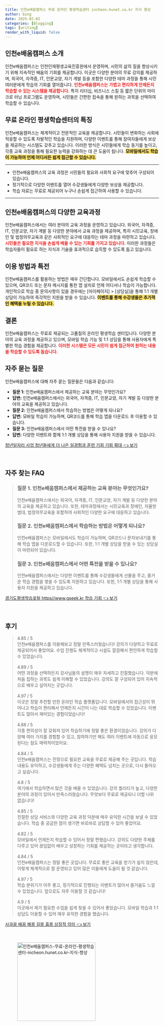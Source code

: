 ```yaml
---
title: 인천e배움캠퍼스 무료 온라인 평생학습센터 incheon.hunet.co.kr 지식 향상
author: bing
date: 2025-02-02
categories: [Blogging]
tags: [writing]
render_with_liquid: false
---
```



<h2 id='인천e배움캠퍼스_소개'>인천e배움캠퍼스 소개</h2>

<p>인천e배움캠퍼스는 인천인재평생교육진흥원에서 운영하며, 시민의 삶의 질을 향상시키기 위해 지속적인 배움의 기회를 제공합니다. 이곳은 다양한 분야의 무료 강의를 제공하며, 외국어, 자격증, IT, 인문교양, 자기 계발 등을 포함한 다양한 테마 과정을 통해 시민 여러분에게 학습의 기회를 열어줍니다. <b><span style="color: #ee2323;">인천e배움캠퍼스는 가볍고 편리하게 언제든지 학습할 수 있는 시스템을 제공합니다.</span></b> 특히 리더십, 비즈니스 스킬 등 짧은 단위의 마이크로 러닝 프로그램도 운영하며, 시민들은 간편한 접속을 통해 원하는 과목을 선택하여 학습할 수 있습니다.</p>

<h2 id='무료_온라인_평생학습센터의_특징'>무료 온라인 평생학습센터의 특징</h2>

<p>인천e배움캠퍼스는 체계적이고 전문적인 교육을 제공합니다. 시민들이 변화하는 사회에 적응할 수 있도록 자발적인 학습을 지원하며, 다양한 이벤트를 통해 참여자들에게 보상을 제공하는 시스템도 갖추고 있습니다. 이러한 방식은 시민들에게 학습 동기를 높이고, 각종 교육 과정을 통해 필요한 능력을 강화하는 데 큰 도움이 됩니다. <b><span style="background-color: #ffe066;">모바일에서도 학습이 가능하여 언제 어디서든 쉽게 접근할 수 있습니다.</span></b></p>

<hr />

<ul>
    <li>인천e배움캠퍼스의 교육 과정은 시민들의 필요와 사회적 요구에 맞추어 구성되어 있습니다.</li>
    <li>정기적으로 다양한 이벤트를 열어 수강생들에게 다양한 보상을 제공합니다.</li>
    <li>학습 자료는 무료로 제공되어 누구나 손쉽게 접근하여 사용할 수 있습니다.</li>
</ul>

<hr />

<h2 id='인천e배움캠퍼스의_다양한_교육과정'>인천e배움캠퍼스의 다양한 교육과정</h2>

<p>인천e배움캠퍼스에서는 여러 분야의 교육 과정을 운영하고 있습니다. 외국어, 자격증, IT, 인문교양, 자기 계발 등 다양한 분야에서 교육 과정을 제공하며, 특히 시민교육, 장애인 및 법정의무교육과 같은 사회적인 요구에 대응하는 테마 과정을 마련하고 있습니다. <b><span style="color: #ee2323;">시민들은 필요한 지식을 손쉽게 배울 수 있는 기회를 가지고 있습니다.</span></b> 이러한 과정들은 학습자들이 필요로 하는 지식과 기술을 효과적으로 습득할 수 있도록 돕고 있습니다.</p>

<h2 id='이용_방법과_특전'>이용 방법과 특전</h2>

<p>인천e배움캠퍼스를 활용하는 방법은 매우 간단합니다. 모바일에서도 손쉽게 학습할 수 있으며, QR코드 또는 문자 메시지를 통한 앱 설치로 언제 어디서나 학습이 가능합니다. 개인적으로 학습 중 문의사항이 있을 경우에는 [마이페이지] > [상담실]을 통해 1:1 개별 상담이 가능하여 즉각적인 지원을 받을 수 있습니다. <b><span style="background-color: #ffe066;">이벤트를 통해 수강생들은 추가적인 혜택을 누릴 수 있습니다.</span></b></p>

<h2 id='결론'>결론</h2>

<p>인천e배움캠퍼스는 무료로 제공되는 고품질의 온라인 평생학습 센터입니다. 다양한 분야의 교육 과정을 제공하고 있으며, 모바일 학습 기능 및 1:1 상담을 통해 사용자에게 특별한 학습 경험을 제공합니다. <b><span style="color: #ee2323;">이러한 시스템은 모든 시민이 쉽게 접근하여 원하는 내용을 학습할 수 있도록 돕습니다.</span></b></p>

<h2 id='자주_묻는_질문'>자주 묻는 질문</h2>

<p>인천e배움캠퍼스에 대해 자주 묻는 질문들은 다음과 같습니다:</p>

<ul>
    <li><b>질문 1:</b> 인천e배움캠퍼스에서 제공하는 교육 분야는 무엇인가요?</li>
    <li><b>답변:</b> 인천e배움캠퍼스에서는 외국어, 자격증, IT, 인문교양, 자기 계발 등 다양한 분야의 교육을 제공하고 있습니다.</li>
    <li><b>질문 2:</b> 인천e배움캠퍼스에서 학습하는 방법은 어떻게 되나요?</li>
    <li><b>답변:</b> 모바일 학습이 가능하며, QR코드를 통해 학습 앱을 다운로드 후 이용할 수 있습니다.</li>
    <li><b>질문 3:</b> 인천e배움캠퍼스에서 어떤 특전을 받을 수 있나요?</li>
    <li><b>답변:</b> 다양한 이벤트와 함께 1:1 개별 상담을 통해 사용자 지원을 받을 수 있습니다.</li>
</ul>


<p><a class="click-button" title="청년일자리 사업 청년들에게 더 나은 일경험과 훈련 기회 기회 확대" href="https://blackassets.github.io/posts/%EC%B2%AD%EB%85%84%EC%9D%BC%EC%9E%90%EB%A6%AC-%EC%82%AC%EC%97%85-%EC%B2%AD%EB%85%84%EB%93%A4%EC%97%90%EA%B2%8C-%EB%8D%94-%EB%82%98%EC%9D%80-%EC%9D%BC%EA%B2%BD%ED%97%98%EA%B3%BC-%ED%9B%88%EB%A0%A8-%EA%B8%B0%ED%9A%8C-%EA%B8%B0%ED%9A%8C-%ED%99%95%EB%8C%80/" rel="dofollow">청년일자리 사업 청년들에게 더 나은 일경험과 훈련 기회 기회 확대 👈 보기</a></p><br>
<h2 id='자주_찾는_FAQ'>자주 찾는 FAQ</h2>
<div itemscope="" itemtype="https://schema.org/FAQPage"> 
    <blockquote> 
        <div itemscope="" itemprop="mainEntity" itemtype="https://schema.org/Question"> 
            <h3 itemprop="name">질문 1. 인천e배움캠퍼스에서 제공하는 교육 분야는 무엇인가요?</h3> 
            <div itemscope="" itemprop="acceptedAnswer" itemtype="https://schema.org/Answer"> 
                <span itemprop="text"> 
                    <p>인천e배움캠퍼스에서는 외국어, 자격증, IT, 인문교양, 자기 계발 등 다양한 분야의 교육을 제공하고 있습니다. 또한, 테마과정에서는 시민교육과 장애인, 자율방범대, 법정의무교육을 포함하여 사회적인 다양한 요구에 대응하고 있습니다.</p> 
                </span> 
            </div> 
        </div> 
        <div itemscope="" itemprop="mainEntity" itemtype="https://schema.org/Question"> 
            <h3 itemprop="name">질문 2. 인천e배움캠퍼스에서 학습하는 방법은 어떻게 되나요?</h3> 
            <div itemscope="" itemprop="acceptedAnswer" itemtype="https://schema.org/Answer"> 
                <span itemprop="text"> 
                    <p>인천e배움캠퍼스는 모바일에서도 학습이 가능하며, QR코드나 문자보내기를 통해 학습 앱을 다운로드할 수 있습니다. 또한, 1:1 개별 상담을 받을 수 있는 상담실이 마련되어 있습니다.</p> 
                </span> 
            </div> 
        </div> 
        <div itemscope="" itemprop="mainEntity" itemtype="https://schema.org/Question"> 
            <h3 itemprop="name">질문 3. 인천e배움캠퍼스에서 어떤 특전을 받을 수 있나요?</h3> 
            <div itemscope="" itemprop="acceptedAnswer" itemtype="https://schema.org/Answer"> 
                <span itemprop="text"> 
                    <p>인천e배움캠퍼스에서는 다양한 이벤트를 통해 수강생들에게 선물을 주고, 즐거운 학습 경험을 쌓을 수 있도록 지원하고 있습니다. 또한, 1:1 개별 상담을 통해 사용자 지원을 제공하고 있습니다.</p> 
                </span> 
            </div> 
        </div> 
    </blockquote> 
</div>
<p><a class="click-button" title="경기도평생학습포털 https//www.gseek.kr 학습 기회" href="https://blackassets.github.io/posts/%EA%B2%BD%EA%B8%B0%EB%8F%84%ED%8F%89%EC%83%9D%ED%95%99%EC%8A%B5%ED%8F%AC%ED%84%B8-httpswww.gseek.kr-%ED%95%99%EC%8A%B5-%EA%B8%B0%ED%9A%8C/" rel="dofollow">경기도평생학습포털 https//www.gseek.kr 학습 기회 👈 보기</a></p><br>
<h2 id='후기'>후기</h2>
<div itemscope itemtype="https://schema.org/Product">
  <blockquote>
  <div itemprop="review" itemscope itemtype="https://schema.org/Review">
      <div itemprop="reviewRating" itemscope itemtype="https://schema.org/Rating"> <span itemprop="ratingValue">4.85</span> / <span itemprop="bestRating">5</span> </div>
      <span itemprop="reviewBody">인천e배움캠퍼스를 이용해보고 정말 만족스러웠습니다! 강의가 다양하고 무료로 제공되어서 좋았어요. 수업 진행도 체계적이고 시설도 깔끔해서 편안하게 학습할 수 있었습니다.</span>
  </div>
  <br>
  <div itemprop="review" itemscope itemtype="https://schema.org/Review">
      <div itemprop="reviewRating" itemscope itemtype="https://schema.org/Rating"> <span itemprop="ratingValue">4.89</span> / <span itemprop="bestRating">5</span> </div>
      <span itemprop="reviewBody">어떤 과정을 선택하든지 강사님들의 설명이 매우 자세하고 친절했습니다. 덕분에 처음 접하는 과목도 쉽게 이해할 수 있었습니다. 강의도 잘 구성되어 있어 지속적으로 배우고 싶어지는 곳입니다.</span>
  </div>
  <br>
  <div itemprop="review" itemscope itemtype="https://schema.org/Review">
      <div itemprop="reviewRating" itemscope itemtype="https://schema.org/Rating"> <span itemprop="ratingValue">4.97</span> / <span itemprop="bestRating">5</span> </div>
      <span itemprop="reviewBody">이곳은 정말 추천할 만한 온라인 학습 플랫폼입니다. 모바일에서의 접근성이 뛰어나고 학습이 편리해서 언제든지 시간이 나는 대로 학습할 수 있었습니다. 이벤트도 많아서 재미있는 경험이었습니다!</span>
  </div>
  <br>
  <div itemprop="review" itemscope itemtype="https://schema.org/Review">
      <div itemprop="reviewRating" itemscope itemtype="https://schema.org/Rating"> <span itemprop="ratingValue">4.88</span> / <span itemprop="bestRating">5</span> </div>
      <span itemprop="reviewBody">각종 편의성이 잘 갖춰져 있어 학습하기에 정말 좋은 환경이었습니다. 강의가 다양해 여러 가지를 경험할 수 있고, 참여하기만 해도 여러 이벤트에 자동으로 응모된다는 점도 매력적이었어요.</span>
  </div>
  <br>
  <div itemprop="review" itemscope itemtype="https://schema.org/Review">
      <div itemprop="reviewRating" itemscope itemtype="https://schema.org/Rating"> <span itemprop="ratingValue">4.84</span> / <span itemprop="bestRating">5</span> </div>
      <span itemprop="reviewBody">인천e배움캠퍼스는 진정으로 필요한 교육을 무료로 제공해 주는 곳입니다. 학습 내용도 유익하고, 수강생들에게 주는 다양한 혜택도 넘치는 곳으로, 다시 돌아오고 싶습니다.</span>
  </div>
  <br>
  <div itemprop="review" itemscope itemtype="https://schema.org/Review">
      <div itemprop="reviewRating" itemscope itemtype="https://schema.org/Rating"> <span itemprop="ratingValue">4.8</span> / <span itemprop="bestRating">5</span> </div>
      <span itemprop="reviewBody">여기에서 학습하면서 많은 것을 배울 수 있었습니다. 강의 퀄리티가 높고, 다양한 분야의 과정이 있어서 만족스러웠습니다. 무엇보다 무료로 제공되니 더할 나위 없습니다!</span>
  </div>
  <br>
  <div itemprop="review" itemscope itemtype="https://schema.org/Review">
      <div itemprop="reviewRating" itemscope itemtype="https://schema.org/Rating"> <span itemprop="ratingValue">4.85</span> / <span itemprop="bestRating">5</span> </div>
      <span itemprop="reviewBody">친절한 상담 서비스와 다양한 교육 과정 덕분에 매우 유익한 시간을 보낼 수 있었습니다. 학습 중 궁금한 점이 생기면 바로바로 상담할 수 있어 좋았어요.</span>
  </div>
  <br>
  <div itemprop="review" itemscope itemtype="https://schema.org/Review">
      <div itemprop="reviewRating" itemscope itemtype="https://schema.org/Rating"> <span itemprop="ratingValue">4.82</span> / <span itemprop="bestRating">5</span> </div>
      <span itemprop="reviewBody">모바일에서 언제든지 학습할 수 있어서 정말 편했습니다. 강의도 다양한 주제를 다루고 있어 끊임없이 배우고 성장하는 기회를 제공하는 곳이라고 생각합니다.</span>
  </div>
  <br>
  <div itemprop="review" itemscope itemtype="https://schema.org/Review">
      <div itemprop="reviewRating" itemscope itemtype="https://schema.org/Rating"> <span itemprop="ratingValue">4.84</span> / <span itemprop="bestRating">5</span> </div>
      <span itemprop="reviewBody">인천e배움캠퍼스는 정말 좋은 곳입니다. 무료로 좋은 교육을 받기가 쉽지 않은데, 이렇게 체계적으로 잘 운영되고 있어 많은 이들에게 도움이 될 것 같습니다.</span>
  </div>
  <br>
  <div itemprop="review" itemscope itemtype="https://schema.org/Review">
      <div itemprop="reviewRating" itemscope itemtype="https://schema.org/Rating"> <span itemprop="ratingValue">4.97</span> / <span itemprop="bestRating">5</span> </div>
      <span itemprop="reviewBody">학습 분위기가 아주 좋고, 정기적으로 진행되는 이벤트가 많아서 즐거움도 느낄 수 있었습니다. 앞으로도 자주 이용할 것 같습니다!</span>
  </div>
  <br>
  <div itemprop="review" itemscope itemtype="https://schema.org/Review">
      <div itemprop="reviewRating" itemscope itemtype="https://schema.org/Rating"> <span itemprop="ratingValue">4.9</span> / <span itemprop="bestRating">5</span> </div>
      <span itemprop="reviewBody">이곳에서 제가 필요한 수업을 쉽게 찾을 수 있어서 좋았습니다. 모바일 학습과 1:1 상담도 이용할 수 있어 매우 유익한 경험을 했습니다.</span>
  </div>
  </blockquote>
</div>
<p><a class="click-button" title="사과꿈 배꿈 해몽 길몽 흉몽 상징적 의미" href="https://blackassets.github.io/posts/%EC%82%AC%EA%B3%BC%EA%BF%88-%EB%B0%B0%EA%BF%88-%ED%95%B4%EB%AA%BD-%EA%B8%B8%EB%AA%BD-%ED%9D%89%EB%AA%BD-%EC%83%81%EC%A7%95%EC%A0%81-%EC%9D%98%EB%AF%B8/" rel="dofollow">사과꿈 배꿈 해몽 길몽 흉몽 상징적 의미 👈 보기</a></p><br>
<figure class="image"><img src="https://blackassets.github.io/assets/img/thumbnail/인천e배움캠퍼스-무료-온라인-평생학습센터-incheon.hunet.co.kr-지식-향상.webp" alt="인천e배움캠퍼스-무료-온라인-평생학습센터-incheon.hunet.co.kr-지식-향상" width="256" height="256"></figure>
